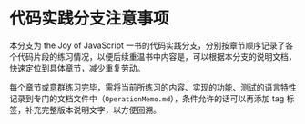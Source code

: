 # 代码实践分支注意事项

本分支为 the Joy of JavaScript 一书的代码实践分支，分别按章节顺序记录了各个代码片段的练习情况，以便后续重温书中内容是，可以根据本分支的说明文档，快速定位到具体章节，减少重复劳动。

每个章节或意群练习完毕，需将当前所练习的内容、实现的功能、测试的语言特性记录到专门的文档文件中（`OperationMemo.md`），条件允许的话可以再添加 tag 标签，补充完整版本说明文字，以方便回溯。
